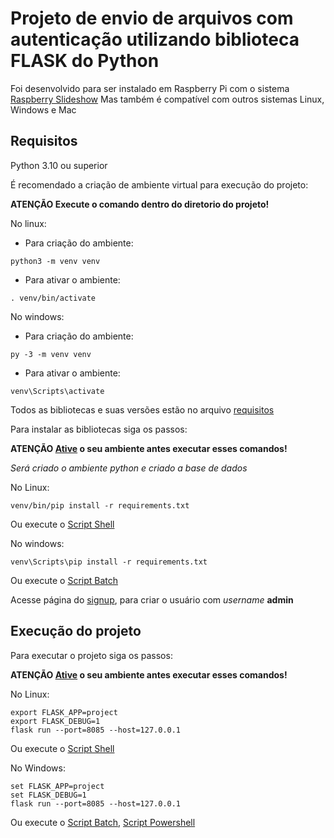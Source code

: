 # Projeto de envio de arquivos com autenticação utilizando biblioteca **FLASK** do **Python**

Foi desenvolvido para ser instalado em Raspberry Pi com o sistema [Raspberry Slideshow](https://www.binaryemotions.com/digital-signage-systems/raspberry-slideshow/)
Mas também é compatível com outros sistemas Linux, Windows e Mac

## Requisitos
Python 3.10 ou superior

É recomendado a criação de ambiente virtual para execução do projeto:

**ATENÇÃO Execute o comando dentro do diretorio do projeto!**

No linux:
<a id="ancora1"></a>
- Para criação do ambiente:
```
python3 -m venv venv
```
- Para ativar o ambiente:
```
. venv/bin/activate
```
No windows:
- Para criação do ambiente:
```
py -3 -m venv venv
```
- Para ativar o ambiente:
```
venv\Scripts\activate
```
Todos as bibliotecas e suas versões estão no arquivo [requisitos](requirements.txt)

Para instalar as bibliotecas siga os passos:

**ATENÇÃO [Ative](#ancora1) o seu ambiente antes executar esses comandos!**

*Será criado o ambiente python e criado a base de dados*


No Linux:
```
venv/bin/pip install -r requirements.txt
```
Ou execute o [Script Shell](requirements.sh)

No windows:
```
venv\Scripts\pip install -r requirements.txt
```
Ou execute o [Script Batch](requirements.bat)


Acesse página do [signup](http://127.0.0.1:8085/signup), para criar o usuário com *username* **admin**

## Execução do projeto

Para executar o projeto siga os passos:

**ATENÇÃO [Ative](#ancora1) o seu ambiente antes executar esses comandos!**

No Linux:
```
export FLASK_APP=project
export FLASK_DEBUG=1
flask run --port=8085 --host=127.0.0.1
```
Ou execute o [Script Shell](run.sh)

No Windows:
```
set FLASK_APP=project
set FLASK_DEBUG=1
flask run --port=8085 --host=127.0.0.1
```
Ou execute o [Script Batch](run.bat), [Script Powershell](run.ps1)
